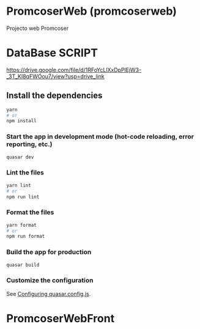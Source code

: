 # PromcoserWeb (promcoserweb)

Projecto web Promcoser

# DataBase SCRIPT

https://drive.google.com/file/d/1RFoYcLlXxDpPlEjW3-_3T_KI8qFWOou7/view?usp=drive_link

## Install the dependencies

```bash
yarn
# or
npm install
```

### Start the app in development mode (hot-code reloading, error reporting, etc.)

```bash
quasar dev
```

### Lint the files

```bash
yarn lint
# or
npm run lint
```

### Format the files

```bash
yarn format
# or
npm run format
```

### Build the app for production

```bash
quasar build
```

### Customize the configuration

See [Configuring quasar.config.js](https://v2.quasar.dev/quasar-cli-vite/quasar-config-js).

# PromcoserWebFront
